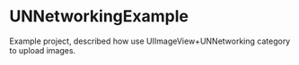 UNNetworkingExample
===================

Example project, described how use UIImageView+UNNetworking category to upload images.